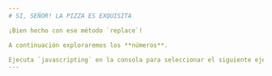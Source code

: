 ```yaml
---
# SI, SEÑOR! LA PIZZA ES EXQUISITA

¡Bien hecho con ese método `replace`!

A continuación exploraremos los **números**.

Ejecuta `javascripting` en la consola para seleccionar el siguiente ejercicio.
---
```

